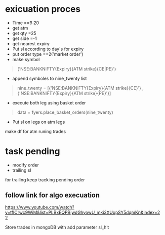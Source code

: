 # exicuation proces
- Time ==9:20
- get atm 
- get qty =25
- get side =-1
- get nearest expiry 
- Put sl according to day's for expiry
- put order type ==2('market order')
- make symbol 
> ('NSE:BANKNIFTY{Expiry}{ATM strike}{CE|PE}')

- append symboles to nine_twenty list
> nine_twenty  = [{'NSE:BANKNIFTY{Expiry}{ATM strike}{CE}'}  ,  {'NSE:BANKNIFTY{Expiry}{ATM strike}{PE}'}]

- execute both leg using basket order
> data = fyers.place_basket_orders(nine_twenty)

- Put sl on legs on atm legs

make df for atm runing trades



# task pending
- modify order
- trailing sl

for trailing keep tracking pending order

## follow link for algo execuation
https://www.youtube.com/watch?v=tfICrwc9WiM&list=PLBxEQPBjwdGhyowU_mki3XUopSY5dqmKn&index=22

Store trades in mongoDB with add parameter sl_hit